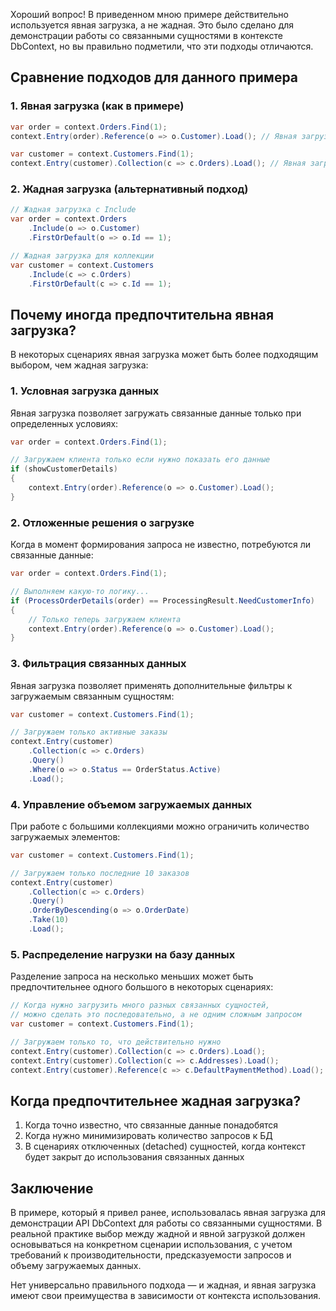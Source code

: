 Хороший вопрос! В приведенном мною примере действительно используется явная загрузка, а не жадная. Это было сделано для демонстрации работы со связанными сущностями в контексте DbContext, но вы правильно подметили, что эти подходы отличаются.

## Сравнение подходов для данного примера

### 1. Явная загрузка (как в примере)

```csharp
var order = context.Orders.Find(1);
context.Entry(order).Reference(o => o.Customer).Load(); // Явная загрузка свойства-ссылки

var customer = context.Customers.Find(1);
context.Entry(customer).Collection(c => c.Orders).Load(); // Явная загрузка коллекции
```

### 2. Жадная загрузка (альтернативный подход)

```csharp
// Жадная загрузка с Include
var order = context.Orders
    .Include(o => o.Customer)
    .FirstOrDefault(o => o.Id == 1);

// Жадная загрузка для коллекции
var customer = context.Customers
    .Include(c => c.Orders)
    .FirstOrDefault(c => c.Id == 1);
```

## Почему иногда предпочтительна явная загрузка?

В некоторых сценариях явная загрузка может быть более подходящим выбором, чем жадная загрузка:

### 1. Условная загрузка данных

Явная загрузка позволяет загружать связанные данные только при определенных условиях:

```csharp
var order = context.Orders.Find(1);

// Загружаем клиента только если нужно показать его данные
if (showCustomerDetails)
{
    context.Entry(order).Reference(o => o.Customer).Load();
}
```

### 2. Отложенные решения о загрузке

Когда в момент формирования запроса не известно, потребуются ли связанные данные:

```csharp
var order = context.Orders.Find(1);

// Выполняем какую-то логику...
if (ProcessOrderDetails(order) == ProcessingResult.NeedCustomerInfo)
{
    // Только теперь загружаем клиента
    context.Entry(order).Reference(o => o.Customer).Load();
}
```

### 3. Фильтрация связанных данных

Явная загрузка позволяет применять дополнительные фильтры к загружаемым связанным сущностям:

```csharp
var customer = context.Customers.Find(1);

// Загружаем только активные заказы
context.Entry(customer)
    .Collection(c => c.Orders)
    .Query()
    .Where(o => o.Status == OrderStatus.Active)
    .Load();
```

### 4. Управление объемом загружаемых данных

При работе с большими коллекциями можно ограничить количество загружаемых элементов:

```csharp
var customer = context.Customers.Find(1);

// Загружаем только последние 10 заказов
context.Entry(customer)
    .Collection(c => c.Orders)
    .Query()
    .OrderByDescending(o => o.OrderDate)
    .Take(10)
    .Load();
```

### 5. Распределение нагрузки на базу данных

Разделение запроса на несколько меньших может быть предпочтительнее одного большого в некоторых сценариях:

```csharp
// Когда нужно загрузить много разных связанных сущностей,
// можно сделать это последовательно, а не одним сложным запросом
var customer = context.Customers.Find(1);

// Загружаем только то, что действительно нужно
context.Entry(customer).Collection(c => c.Orders).Load();
context.Entry(customer).Collection(c => c.Addresses).Load();
context.Entry(customer).Reference(c => c.DefaultPaymentMethod).Load();
```

## Когда предпочтительнее жадная загрузка?

1. Когда точно известно, что связанные данные понадобятся
2. Когда нужно минимизировать количество запросов к БД
3. В сценариях отключенных (detached) сущностей, когда контекст будет закрыт до использования связанных данных

## Заключение

В примере, который я привел ранее, использовалась явная загрузка для демонстрации API DbContext для работы со связанными сущностями. В реальной практике выбор между жадной и явной загрузкой должен основываться на конкретном сценарии использования, с учетом требований к производительности, предсказуемости запросов и объему загружаемых данных.

Нет универсально правильного подхода — и жадная, и явная загрузка имеют свои преимущества в зависимости от контекста использования.